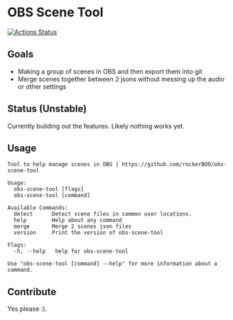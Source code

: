 # OBS Scene Tool

[![Actions Status](https://github.com/rockerBOO/obs-scene-tool/workflows/Tests/badge.svg)](https://github.com/rockerBOO/obs-scene-tool/actions)

## Goals 
- Making a group of scenes in OBS and then export them into git
- Merge scenes together between 2 jsons without messing up the audio or other settings

## Status (Unstable)

Currently building out the features. Likely nothing works yet. 

## Usage

```
Tool to help manage scenes in OBS | https://github.com/rockerBOO/obs-scene-tool

Usage:
  obs-scene-tool [flags]
  obs-scene-tool [command]

Available Commands:
  detect      Detect scene files in common user locations.
  help        Help about any command
  merge       Merge 2 scenes json files
  version     Print the version of obs-scene-tool

Flags:
  -h, --help   help for obs-scene-tool

Use "obs-scene-tool [command] --help" for more information about a command.
```

## Contribute

Yes please :).

